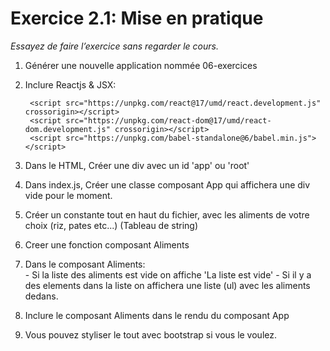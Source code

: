 # Exercice 2.1: Mise en pratique

*Essayez de faire l’exercice sans regarder le cours.*

1. Générer une nouvelle application nommée 06-exercices
2. Inclure Reactjs & JSX: 

        <script src="https://unpkg.com/react@17/umd/react.development.js" crossorigin></script>
        <script src="https://unpkg.com/react-dom@17/umd/react-dom.development.js" crossorigin></script>
        <script src="https://unpkg.com/babel-standalone@6/babel.min.js"></script>

   
3. Dans le HTML, Créer une div avec un id 'app' ou 'root'
4. Dans index.js, Créer une classe composant App qui affichera une div vide pour le moment.
8. Créer un constante tout en haut du fichier, avec les aliments de votre choix (riz, pates etc...) (Tableau de string)
5. Creer une fonction composant Aliments
6. Dans le composant Aliments:  
        - Si la liste des aliments est vide on affiche 'La liste est vide'
        - Si il y a des elements dans la liste on affichera une liste (ul) avec les aliments dedans.
7. Inclure le composant Aliments dans le rendu du composant App
8. Vous pouvez styliser le tout avec bootstrap si vous le voulez.
